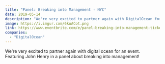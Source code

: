 ```yaml
---
title: "Panel: Breaking into Management - NYC"
date: 2019-05-14
description: "We're very excited to partner again with DigitalOcean for an event. Featuring John Henry in a panel about breaking into management!"
image: https://i.imgur.com/6kuACot.png
link: https://www.eventbrite.com/e/panel-breaking-into-management-tickets-60380011239
companies:
  - "DigitalOcean"
---
```


We're very excited to partner again with digital ocean for an event. Featuring John Henry in a panel about breaking into management!
